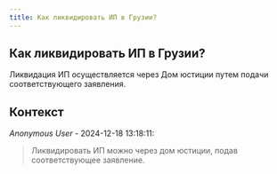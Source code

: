 ```yaml
---
title: Как ликвидировать ИП в Грузии?
---
```


## Как ликвидировать ИП в Грузии?

Ликвидация ИП осуществляется через Дом юстиции путем подачи соответствующего заявления.

## Контекст

_Anonymous User_ - 2024-12-18 13:18:11:

> Ликвидировать ИП можно через дом юстиции, подав соответствующее заявление.
